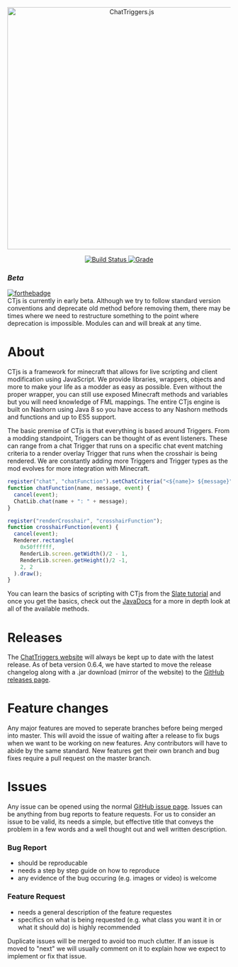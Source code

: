 <div align="center">
  <p>
    <a href="https://chattriggers.com">
      <img src="https://chattriggers.com/assets/images/logo-final.png" width="546" alt="ChatTriggers.js" />
    </a>
  </p>
  <p>
    <a href="https://travis-ci.org/ChatTriggers/ct.js">
      <img src="https://travis-ci.org/ChatTriggers/ct.js.svg?branch=master" alt="Build Status" />
    </a>
    <a href="https://www.codacy.com/app/FalseHonesty/ct.js?utm_source=github.com&amp;utm_medium=referral&amp;utm_content=ChatTriggers/ct.js&amp;utm_campaign=Badge_Grade">
      <img src="https://api.codacy.com/project/badge/Grade/f3bccfe6845d4f6b8733c3948314ea95" alt="Grade" />
    </a>
  </p>
</div>

### *Beta*
[![forthebadge](https://forthebadge.com/images/badges/60-percent-of-the-time-works-every-time.svg)](https://forthebadge.com)<br>
CTjs is currently in early beta. Although we try to follow standard version conventions and deprecate old method before removing them, there may be times where we need to restructure something to the point where deprecation is impossible. Modules can and will break at any  time.

# About
CTjs is a framework for minecraft that allows for live scripting and client modification using JavaScript. We provide libraries, wrappers, objects and more to make your life as a modder as easy as possible. Even without the proper wrapper, you can still use exposed Minecraft methods and variables but you will need knowledge of FML mappings. The entire CTjs engine is built on Nashorn using Java 8 so you have access to any Nashorn methods and functions and up to ES5 support.

The basic premise of CTjs is that everything is based around Triggers. From a modding standpoint, Triggers can be thought of as event listeners. These can range from a chat Trigger that runs on a specific chat event matching criteria to a render overlay Trigger that runs when the crosshair is being rendered. We are constantly adding more Triggers and Trigger types as the mod evolves for more integration with Minecraft.
```JavaScript
register("chat", "chatFunction").setChatCriteria("<${name}> ${message}");
function chatFunction(name, message, event) {
  cancel(event);
  ChatLib.chat(name + ": " + message);
}

register("renderCrosshair", "crosshairFunction");
function crosshairFunction(event) {
  cancel(event);
  Renderer.rectangle(
    0x50ffffff,
    RenderLib.screen.getWidth()/2 - 1,
    RenderLib.screen.getHeight()/2 -1,
    2, 2
  ).draw();
}
```

You can learn the basics of scripting with CTjs from the [Slate tutorial](https://www.chattriggers.com/slate/) and once you get the basics, check out the [JavaDocs](https://www.chattriggers.com/javadocs/) for a more in depth look at all of the available methods. 

# Releases
The [ChatTriggers website](https://www.chattriggers.com/) will always be kept up to date with the latest release. As of beta version 0.6.4, we have started to move the release changelog along with a .jar download (mirror of the website) to the [GitHub releases page](https://github.com/ChatTriggers/ct.js/releases).

# Feature changes
Any major features are moved to seperate branches before being merged into master. This will avoid the issue of waiting after a release to fix bugs when we want to be working on new features. Any contributors will have to abide by the same standard. New features get their own branch and bug fixes require a pull request on the master branch.

# Issues
Any issue can be opened using the normal [GitHub issue page](https://github.com/ChatTriggers/ct.js/issues). Issues can be anything from bug reports to feature requests. For us to consider an issue to be valid, its needs a simple, but effective title that conveys the problem in a few words and a well thought out and well written description.
### Bug Report
- should be reproducable 
- needs a step by step guide on how to reproduce
- any evidence of the bug occuring (e.g. images or video) is welcome
### Feature Request
- needs a general description of the feature requestes
- specifics on what is being requested (e.g. what class you want it in or what it should do) is highly recommended

Duplicate issues will be merged to avoid too much clutter. If an issue is moved to "next" we will usually comment on it to explain how we expect to implement or fix that issue.
